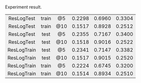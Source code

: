 Experiment result.
<table>
  <tr>
  	 <td align="center", bgcolor=#eeeeee> ResLogTest </td>
  	 <td align="center", bgcolor=#eeeeee> train </td>
  	 <td align="center", bgcolor=#eeeeee> @5 </td>
  	 <td align="center", bgcolor=#eeeeee> 0.2298 </td>
  	 <td align="center", bgcolor=#eeeeee> 0.6960 </td>
  	 <td align="center", bgcolor=#eeeeee> 0.3304 </td>
  </tr>
  <tr>
  	 <td align="center", bgcolor=#eeeeee> ResLogTest </td>
  	 <td align="center", bgcolor=#eeeeee> train </td>
  	 <td align="center", bgcolor=#eeeeee> @10 </td>
  	 <td align="center", bgcolor=#eeeeee> 0.1517 </td>
  	 <td align="center", bgcolor=#eeeeee> 0.8928 </td>
  	 <td align="center", bgcolor=#eeeeee> 0.2512 </td>
  </tr>
  <tr>
  	 <td align="center", bgcolor=#eeeeee> ResLogTest </td>
  	 <td align="center", bgcolor=#eeeeee> test </td>
  	 <td align="center", bgcolor=#eeeeee> @5 </td>
  	 <td align="center", bgcolor=#eeeeee> 0.2355 </td>
  	 <td align="center", bgcolor=#eeeeee> 0.7167 </td>
  	 <td align="center", bgcolor=#eeeeee> 0.3400 </td>
  </tr>
  <tr>
  	 <td align="center", bgcolor=#eeeeee> ResLogTest </td>
  	 <td align="center", bgcolor=#eeeeee> test </td>
  	 <td align="center", bgcolor=#eeeeee> @10 </td>
  	 <td align="center", bgcolor=#eeeeee> 0.1518 </td>
  	 <td align="center", bgcolor=#eeeeee> 0.9016 </td>
  	 <td align="center", bgcolor=#eeeeee> 0.2522 </td>
  </tr>
  <tr>
  	 <td align="center", bgcolor=#eeeeee> ResLogTrain </td>
  	 <td align="center", bgcolor=#eeeeee> test </td>
  	 <td align="center", bgcolor=#eeeeee> @5 </td>
  	 <td align="center", bgcolor=#eeeeee> 0.2341 </td>
  	 <td align="center", bgcolor=#eeeeee> 0.7147 </td>
  	 <td align="center", bgcolor=#eeeeee> 0.3382 </td>
  </tr>
  <tr>
  	 <td align="center", bgcolor=#eeeeee> ResLogTrain </td>
  	 <td align="center", bgcolor=#eeeeee> test </td>
  	 <td align="center", bgcolor=#eeeeee> @10 </td>
  	 <td align="center", bgcolor=#eeeeee> 0.1517 </td>
  	 <td align="center", bgcolor=#eeeeee> 0.9015 </td>
  	 <td align="center", bgcolor=#eeeeee> 0.2520 </td>
  </tr>
  <tr>
  	 <td align="center", bgcolor=#eeeeee> ResLogTrain </td>
  	 <td align="center", bgcolor=#eeeeee> train </td>
  	 <td align="center", bgcolor=#eeeeee> @5 </td>
  	 <td align="center", bgcolor=#eeeeee> 0.2224 </td>
  	 <td align="center", bgcolor=#eeeeee> 0.6745 </td>
  	 <td align="center", bgcolor=#eeeeee> 0.3200 </td>
  </tr>
  <tr>
  	 <td align="center", bgcolor=#eeeeee> ResLogTrain </td>
  	 <td align="center", bgcolor=#eeeeee> train </td>
  	 <td align="center", bgcolor=#eeeeee> @10 </td>
  	 <td align="center", bgcolor=#eeeeee> 0.1514 </td>
  	 <td align="center", bgcolor=#eeeeee> 0.8934 </td>
  	 <td align="center", bgcolor=#eeeeee> 0.2510 </td>
  </tr>
</table>
